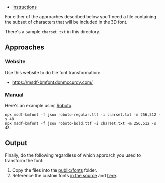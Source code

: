 * [Instructions](https://pmndrs.github.io/uikit/docs/tutorials/custom-fonts)

For either of the approaches described below you'll need a file containing the
subset of characters that will be included in the 3D font.

There's a sample `charset.txt` in this directory.

## Approaches

### Website

Use this website to do the font transformation:

* https://msdf-bmfont.donmccurdy.com/

### Manual

Here's an example using [Roboto](https://fonts.google.com/specimen/Roboto).

```shell
npx msdf-bmfont -f json roboto-regular.ttf -i charset.txt -m 256,512 -s 48
npx msdf-bmfont -f json roboto-bold.ttf -i charset.txt -m 256,512 -s 48
```

## Output

Finally, do the following regardless of which approach you used to transform the
font:

1. Copy the files into the [public/fonts](/public/fonts/) folder.
1. Reference the custom fonts
  [in the source](src/components/story/published/PublishedStory.tsx) and
  [here](src/components/story/published/fiction/Fiction.tsx).
